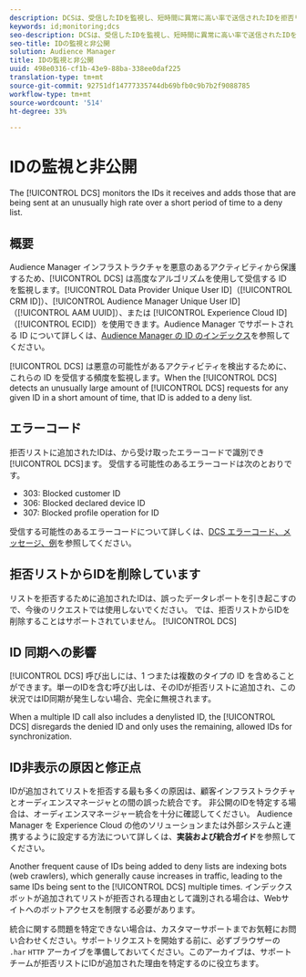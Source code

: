 ```yaml
---
description: DCSは、受信したIDを監視し、短時間に異常に高い率で送信されたIDを拒否リストに追加します。
keywords: id;monitoring;dcs
seo-description: DCSは、受信したIDを監視し、短時間に異常に高い率で送信されたIDを拒否リストに追加します。
seo-title: IDの監視と非公開
solution: Audience Manager
title: IDの監視と非公開
uuid: 498e0316-cf1b-43e9-88ba-338ee0daf225
translation-type: tm+mt
source-git-commit: 92751df14777335744db69bfb0c9b7b2f9088785
workflow-type: tm+mt
source-wordcount: '514'
ht-degree: 33%

---
```



# IDの監視と非公開

The [!UICONTROL DCS] monitors the IDs it receives and adds those that are being sent at an unusually high rate over a short period of time to a deny list.

## 概要

Audience Manager インフラストラクチャを悪意のあるアクティビティから保護するため、[!UICONTROL DCS] は高度なアルゴリズムを使用して受信する ID を監視します。[!UICONTROL Data Provider Unique User ID]（[!UICONTROL CRM ID]）、[!UICONTROL Audience Manager Unique User ID]（[!UICONTROL AAM UUID]）、または [!UICONTROL Experience Cloud ID]（[!UICONTROL ECID]）を使用できます。Audience Manager でサポートされる ID について詳しくは、[Audience Manager の ID のインデックス](../../../reference/ids-in-aam.md)を参照してください。

[!UICONTROL DCS] は悪意の可能性があるアクティビティを検出するために、これらの ID を受信する頻度を監視します。When the [!UICONTROL DCS] detects an unusually large amount of [!UICONTROL DCS] requests for any given ID in a short amount of time, that ID is added to a deny list.

## エラーコード

拒否リストに追加されたIDは、から受け取ったエラーコードで識別でき [!UICONTROL DCS]ます。 受信する可能性のあるエラーコードは次のとおりです。

* 303: Blocked customer ID
* 306: Blocked declared device ID
* 307: Blocked profile operation for ID

受信する可能性のあるエラーコードについて詳しくは、[DCS エラーコード、メッセージ、例](dcs-error-codes.md)を参照してください。

## 拒否リストからIDを削除しています

リストを拒否するために追加されたIDは、誤ったデータレポートを引き起こすので、今後のリクエストでは使用しないでください。 では、拒否リストからIDを削除することはサポートされていません。 [!UICONTROL DCS]

## ID 同期への影響

[!UICONTROL DCS] 呼び出しには、1 つまたは複数のタイプの ID を含めることができます。単一のIDを含む呼び出しは、そのIDが拒否リストに追加され、この状況ではID同期が発生しない場合、完全に無視されます。

When a multiple ID call also includes a denylisted ID, the [!UICONTROL DCS] disregards the denied ID and only uses the remaining, allowed IDs for synchronization.

## ID非表示の原因と修正点

IDが追加されてリストを拒否する最も多くの原因は、顧客インフラストラクチャとオーディエンスマネージャとの間の誤った統合です。 非公開のIDを特定する場合は、オーディエンスマネージャー統合を十分に確認してください。 Audience Manager を Experience Cloud の他のソリューションまたは外部システムと連携するように設定する方法について詳しくは、**実装および統合ガイド**&#x200B;を参照してください。

Another frequent cause of IDs being added to deny lists are indexing bots (web crawlers), which generally cause increases in traffic, leading to the same IDs being sent to the [!UICONTROL DCS] multiple times. インデックスボットが追加されてリストが拒否される理由として識別される場合は、Webサイトへのボットアクセスを制限する必要があります。

統合に関する問題を特定できない場合は、カスタマーサポートまでお気軽にお問い合わせください。サポートリクエストを開始する前に、必ずブラウザーの `.har` `HTTP` アーカイブを準備しておいてください。このアーカイブは、サポートチームが拒否リストにIDが追加された理由を特定するのに役立ちます。